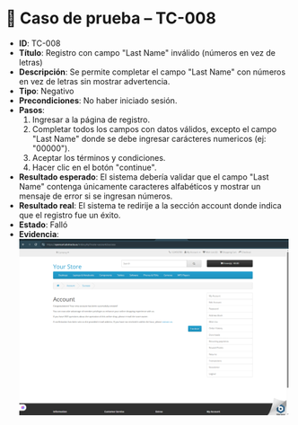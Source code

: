 # 🧪 Caso de prueba – TC-008

- **ID**: TC-008
- **Título**: Registro con campo "Last Name" inválido (números en vez de letras)
- **Descripción**: Se permite completar el campo "Last Name" con números en vez de letras sin mostrar advertencia.
- **Tipo**: Negativo
- **Precondiciones**: No haber iniciado sesión.
- **Pasos**:
  1. Ingresar a la página de registro.
  2. Completar todos los campos con datos válidos, excepto el campo "Last Name" donde se debe ingresar carácteres numericos (ej: "00000").
  3. Aceptar los términos y condiciones.
  4. Hacer clic en el botón "continue".
- **Resultado esperado**: El sistema debería validar que el campo "Last Name" contenga únicamente caracteres alfabéticos y mostrar un mensaje de error si se ingresan números.
- **Resultado real**: El sistema te redirije a la sección account donde indica que el registro fue un éxito.
- **Estado**: Falló
- **Evidencia**: ![captura](../evidencias/captura-registro-exitoso.png)